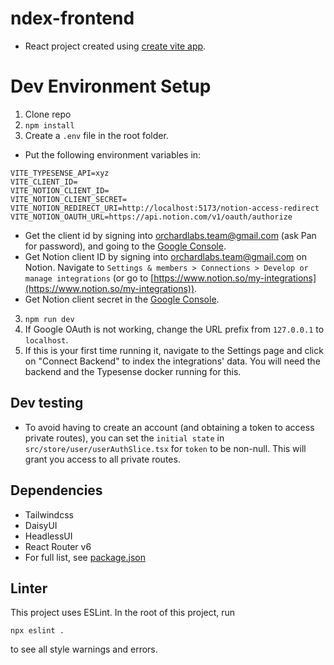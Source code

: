 # ndex-frontend

- React project created using [create vite app](https://vitejs.dev/).

# Dev Environment Setup

1. Clone repo
2. `npm install`
3. Create a `.env` file in the root folder.
  - Put the following environment variables in:
  ```
  VITE_TYPESENSE_API=xyz
  VITE_CLIENT_ID=
  VITE_NOTION_CLIENT_ID=
  VITE_NOTION_CLIENT_SECRET=
  VITE_NOTION_REDIRECT_URI=http://localhost:5173/notion-access-redirect
  VITE_NOTION_OAUTH_URL=https://api.notion.com/v1/oauth/authorize
  ```
  - Get the client id by signing into orchardlabs.team@gmail.com (ask Pan for password), and going to the [Google Console](https://console.cloud.google.com/apis/credentials).
  - Get Notion client ID by signing into orchardlabs.team@gmail.com on Notion. Navigate to `Settings & members > Connections > Develop or manage integrations` (or go to [https://www.notion.so/my-integrations](https://www.notion.so/my-integrations)).
  - Get Notion client secret in the [Google Console](https://console.cloud.google.com/apis/credentials).
3. `npm run dev`
4. If Google OAuth is not working, change the URL prefix from `127.0.0.1` to `localhost`.
5. If this is your first time running it, navigate to the Settings page and click on "Connect Backend" to index the integrations' data. You will need the backend and the Typesense docker running for this.

## Dev testing
- To avoid having to create an account (and obtaining a token to access private routes), you can set the `initial state` in `src/store/user/userAuthSlice.tsx` for `token` to be non-null. This will grant you access to all private routes.

## Dependencies
- Tailwindcss
- DaisyUI
- HeadlessUI
- React Router v6
- For full list, see [package.json](https://github.com/orchard-ai/ndex-frontend/blob/main/package.json)

## Linter
This project uses ESLint. In the root of this project, run
```
npx eslint .
```
to see all style warnings and errors.
